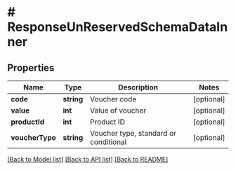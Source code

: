 # # ResponseUnReservedSchemaDataInner

## Properties

Name | Type | Description | Notes
------------ | ------------- | ------------- | -------------
**code** | **string** | Voucher code | [optional]
**value** | **int** | Value of voucher | [optional]
**productId** | **int** | Product ID | [optional]
**voucherType** | **string** | Voucher type, standard or conditional | [optional]

[[Back to Model list]](../../README.md#models) [[Back to API list]](../../README.md#endpoints) [[Back to README]](../../README.md)
